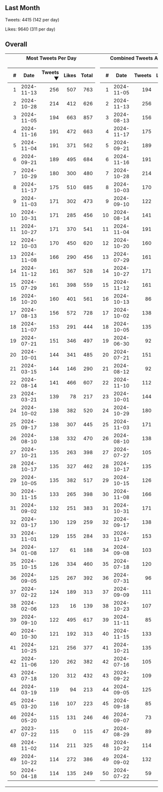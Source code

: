 ## Last Month
Tweets: 4415 (142 per day)

Likes: 9640 (311 per day)

## Overall
<table>
<tr><th>Most Tweets Per Day</th><th>Combined Tweets And Likes</th></tr><tr><td>


|#|Date|Tweets ▼|Likes|Total|
|--:|--|--:|--:|--:|
|1|2024-11-13|256|507|763|
|2|2024-10-28|214|412|626|
|3|2024-11-05|194|663|857|
|4|2024-11-16|191|472|663|
|5|2024-11-04|191|371|562|
|6|2024-09-21|189|495|684|
|7|2024-10-29|180|300|480|
|8|2024-11-17|175|510|685|
|9|2024-11-03|171|302|473|
|10|2024-10-31|171|285|456|
|11|2024-10-27|171|370|541|
|12|2024-10-03|170|450|620|
|13|2024-11-08|166|290|456|
|14|2024-11-12|161|367|528|
|15|2024-07-29|161|398|559|
|16|2024-10-20|160|401|561|
|17|2024-08-13|156|572|728|
|18|2024-11-07|153|291|444|
|19|2024-07-21|151|346|497|
|20|2024-10-01|144|341|485|
|21|2024-03-15|144|146|290|
|22|2024-08-14|141|466|607|
|23|2024-03-21|139|78|217|
|24|2024-10-02|138|382|520|
|25|2024-09-17|138|307|445|
|26|2024-08-10|138|332|470|
|27|2024-10-21|135|263|398|
|28|2024-10-17|135|327|462|
|29|2024-10-05|135|382|517|
|30|2024-11-15|133|265|398|
|31|2024-09-02|132|251|383|
|32|2024-03-17|130|129|259|
|33|2024-11-01|129|155|284|
|34|2024-01-08|127|61|188|
|35|2024-10-15|126|334|460|
|36|2024-09-05|125|267|392|
|37|2024-02-22|124|189|313|
|38|2024-02-06|123|16|139|
|39|2024-09-10|122|495|617|
|40|2024-10-30|121|192|313|
|41|2024-10-25|121|256|377|
|42|2024-11-06|120|262|382|
|43|2024-07-18|120|312|432|
|44|2024-03-19|119|94|213|
|45|2024-03-20|116|107|223|
|46|2024-05-20|115|131|246|
|47|2023-07-22|115|0|115|
|48|2024-11-02|114|211|325|
|49|2024-10-22|114|272|386|
|50|2024-04-18|114|135|249|

</td><td>


|#|Date|Tweets|Likes|Total ▼|
|--:|--|--:|--:|--:|
|1|2024-11-05|194|663|857|
|2|2024-11-13|256|507|763|
|3|2024-08-13|156|572|728|
|4|2024-11-17|175|510|685|
|5|2024-09-21|189|495|684|
|6|2024-11-16|191|472|663|
|7|2024-10-28|214|412|626|
|8|2024-10-03|170|450|620|
|9|2024-09-10|122|495|617|
|10|2024-08-14|141|466|607|
|11|2024-11-04|191|371|562|
|12|2024-10-20|160|401|561|
|13|2024-07-29|161|398|559|
|14|2024-10-27|171|370|541|
|15|2024-11-12|161|367|528|
|16|2024-10-13|86|438|524|
|17|2024-10-02|138|382|520|
|18|2024-10-05|135|382|517|
|19|2024-06-30|92|413|505|
|20|2024-07-21|151|346|497|
|21|2024-08-12|92|404|496|
|22|2024-11-10|112|375|487|
|23|2024-10-01|144|341|485|
|24|2024-10-29|180|300|480|
|25|2024-11-03|171|302|473|
|26|2024-08-10|138|332|470|
|27|2024-07-27|105|359|464|
|28|2024-10-17|135|327|462|
|29|2024-10-15|126|334|460|
|30|2024-11-08|166|290|456|
|31|2024-10-31|171|285|456|
|32|2024-09-17|138|307|445|
|33|2024-11-07|153|291|444|
|34|2024-09-08|103|341|444|
|35|2024-07-18|120|312|432|
|36|2024-07-31|96|325|421|
|37|2024-09-09|111|304|415|
|38|2024-10-23|107|297|404|
|39|2024-11-11|85|314|399|
|40|2024-11-15|133|265|398|
|41|2024-10-21|135|263|398|
|42|2024-07-16|105|292|397|
|43|2024-09-22|109|283|392|
|44|2024-09-05|125|267|392|
|45|2024-09-18|85|305|390|
|46|2024-09-07|73|316|389|
|47|2024-08-29|89|299|388|
|48|2024-10-22|114|272|386|
|49|2024-09-02|132|251|383|
|50|2024-07-22|59|324|383|

</td><tr>
</table>

